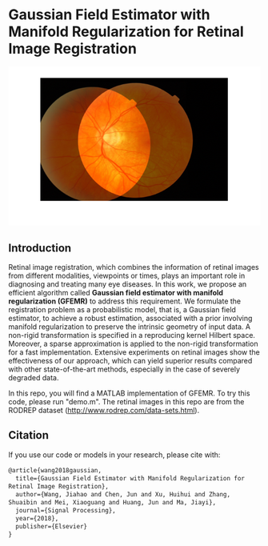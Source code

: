 # Gaussian Field Estimator with Manifold Regularization for Retinal Image Registration
<div align=center><img src="./result_registration.png"/></div>

## Introduction
Retinal image registration, which combines the information of retinal images from different modalities, viewpoints or times, plays an important role in diagnosing and treating many eye diseases. In this work, we propose an efficient algorithm called <b>Gaussian field estimator with manifold regularization (GFEMR)</b> to address this requirement. We formulate the registration problem as a probabilistic model, that is, a Gaussian field estimator, to achieve a robust estimation, associated with a prior involving manifold regularization to preserve the intrinsic geometry of input data. A non-rigid transformation is specified in a reproducing kernel Hilbert space. Moreover, a sparse approximation is applied to the non-rigid transformation for a fast implementation. Extensive experiments on retinal images show the effectiveness of our approach, which can yield superior results compared with other state-of-the-art methods, especially in the case of severely degraded data.

In this repo, you will find a MATLAB implementation of GFEMR. To try this code, please run "demo.m".
The retinal images in this repo are from the RODREP dataset (http://www.rodrep.com/data-sets.html).

## Citation
If you use our code or models in your research, please cite with:
```
@article{wang2018gaussian,
  title={Gaussian Field Estimator with Manifold Regularization for Retinal Image Registration},
  author={Wang, Jiahao and Chen, Jun and Xu, Huihui and Zhang, Shuaibin and Mei, Xiaoguang and Huang, Jun and Ma, Jiayi},
  journal={Signal Processing},
  year={2018},
  publisher={Elsevier}
}
``` 